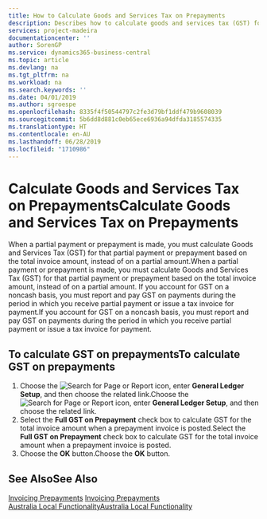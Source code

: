 ```yaml
---
title: How to Calculate Goods and Services Tax on Prepayments
description: Describes how to calculate goods and services tax (GST) for partial payments or prepayments based on the total invoice amount, instead of on a partial amount.
services: project-madeira
documentationcenter: ''
author: SorenGP
ms.service: dynamics365-business-central
ms.topic: article
ms.devlang: na
ms.tgt_pltfrm: na
ms.workload: na
ms.search.keywords: ''
ms.date: 04/01/2019
ms.author: sgroespe
ms.openlocfilehash: 8335f4f50544797c2fe3d79bf1ddf479b9608039
ms.sourcegitcommit: 5b6dd8d881c0eb65ece6936a94dfda3185574335
ms.translationtype: HT
ms.contentlocale: en-AU
ms.lasthandoff: 06/28/2019
ms.locfileid: "1710986"
---
```

# <a name="calculate-goods-and-services-tax-on-prepayments"></a><span data-ttu-id="c953d-103">Calculate Goods and Services Tax on Prepayments</span><span class="sxs-lookup"><span data-stu-id="c953d-103">Calculate Goods and Services Tax on Prepayments</span></span>
<span data-ttu-id="c953d-104">When a partial payment or prepayment is made, you must calculate Goods and Services Tax (GST) for that partial payment or prepayment based on the total invoice amount, instead of on a partial amount.</span><span class="sxs-lookup"><span data-stu-id="c953d-104">When a partial payment or prepayment is made, you must calculate Goods and Services Tax (GST) for that partial payment or prepayment based on the total invoice amount, instead of on a partial amount.</span></span> <span data-ttu-id="c953d-105">If you account for GST on a noncash basis, you must report and pay GST on payments during the period in which you receive partial payment or issue a tax invoice for payment.</span><span class="sxs-lookup"><span data-stu-id="c953d-105">If you account for GST on a noncash basis, you must report and pay GST on payments during the period in which you receive partial payment or issue a tax invoice for payment.</span></span>  

## <a name="to-calculate-gst-on-prepayments"></a><span data-ttu-id="c953d-106">To calculate GST on prepayments</span><span class="sxs-lookup"><span data-stu-id="c953d-106">To calculate GST on prepayments</span></span>  

1. <span data-ttu-id="c953d-107">Choose the ![Search for Page or Report](../../media/ui-search/search_small.png "Search for Page or Report icon") icon, enter **General Ledger Setup**, and then choose the related link.</span><span class="sxs-lookup"><span data-stu-id="c953d-107">Choose the ![Search for Page or Report](../../media/ui-search/search_small.png "Search for Page or Report icon") icon, enter **General Ledger Setup**, and then choose the related link.</span></span>  
2. <span data-ttu-id="c953d-108">Select the **Full GST on Prepayment** check box to calculate GST for the total invoice amount when a prepayment invoice is posted.</span><span class="sxs-lookup"><span data-stu-id="c953d-108">Select the **Full GST on Prepayment** check box to calculate GST for the total invoice amount when a prepayment invoice is posted.</span></span>  
3. <span data-ttu-id="c953d-109">Choose the **OK** button.</span><span class="sxs-lookup"><span data-stu-id="c953d-109">Choose the **OK** button.</span></span>  

## <a name="see-also"></a><span data-ttu-id="c953d-110">See Also</span><span class="sxs-lookup"><span data-stu-id="c953d-110">See Also</span></span>  
<span data-ttu-id="c953d-111">[Invoicing Prepayments](../../finance-invoice-prepayments.md) </span><span class="sxs-lookup"><span data-stu-id="c953d-111">[Invoicing Prepayments](../../finance-invoice-prepayments.md) </span></span>  
[<span data-ttu-id="c953d-112">Australia Local Functionality</span><span class="sxs-lookup"><span data-stu-id="c953d-112">Australia Local Functionality</span></span>](australia-local-functionality.md)
